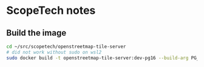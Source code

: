 # ScopeTech notes

## Build the image

```bash
cd ~/src/scopetech/openstreetmap-tile-server
# did not work without sudo on wsl2
sudo docker build -t openstreetmap-tile-server:dev-pg16 --build-arg PG_VERSION=16 .
```
